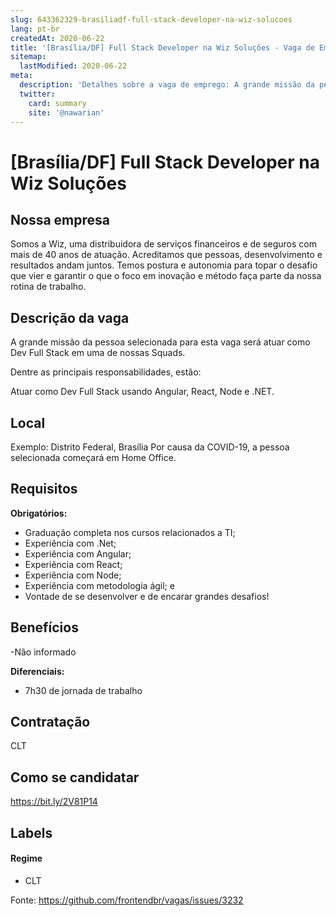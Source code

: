 ```yaml
---
slug: 643362329-brasiliadf-full-stack-developer-na-wiz-solucoes
lang: pt-br
createdAt: 2020-06-22
title: '[Brasília/DF] Full Stack Developer na Wiz Soluções - Vaga de Emprego'
sitemap:
  lastModified: 2020-06-22
meta:
  description: 'Detalhes sobre a vaga de emprego: A grande missão da pessoa selecionada para esta vaga será atuar como Dev Full Stack em uma de nossas Squads.  Dentre as principais responsabilidades, estão:  Atuar como Dev Full Stack usando Angular, React, Node e .NET.'
  twitter:
    card: summary
    site: '@nawarian'
---
```


# [Brasília/DF] Full Stack Developer na Wiz Soluções

<!-- 
==================================================
POR FAVOR, SÓ POSTE SE A VAGA FOR PARA FRONT-END!

Não faça distinção de gênero no título da vaga.

Use: "Front-End Developer" ao invés de 
"Desenvolvedor Front-End" \o/

Exemplo: `[São Paulo] Front-End Developer na NOME DA EMPRESA`
==================================================
-->

## Nossa empresa

Somos a Wiz, uma distribuidora de serviços financeiros e de seguros com mais de 40 anos de atuação. Acreditamos que pessoas, desenvolvimento e resultados andam juntos. Temos postura e autonomia para topar o desafio que vier e garantir o que o foco em inovação e método faça parte da nossa rotina de trabalho. 

## Descrição da vaga

A grande missão da pessoa selecionada para esta vaga será atuar como Dev Full Stack em uma de nossas Squads. 
 
Dentre as principais responsabilidades, estão: 
 
Atuar como Dev Full Stack usando Angular, React, Node e .NET. 

## Local

Exemplo: Distrito Federal, Brasília
Por causa da COVID-19, a pessoa selecionada começará em Home Office. 

## Requisitos

**Obrigatórios:**
- Graduação completa nos cursos relacionados a TI; 
- Experiência com .Net; 
- Experiência com Angular; 
- Experiência com React; 
- Experiência com Node; 
- Experiência com metodologia ágil; e 
- Vontade de se desenvolver e de encarar grandes desafios! 

## Benefícios

-Não informado

**Diferenciais:**
- 7h30 de jornada de trabalho

## Contratação

CLT

## Como se candidatar

https://bit.ly/2V81P14

## Labels
<!-- retire os labels que não fazem sentido à vaga -->

#### Regime
- CLT





Fonte: https://github.com/frontendbr/vagas/issues/3232